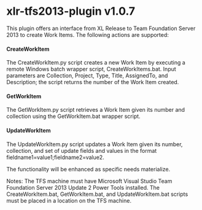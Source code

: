 # xlr-tfs2013-plugin v1.0.7

This plugin offers an interface from XL Release to Team Foundation Server 2013 to create Work Items. The following actions are supported:

#### CreateWorkItem
The CreateWorkItem.py script creates a new Work Item by executing a remote Windows batch wrapper script, CreateWorkItems.bat.  Input parameters are Collection, Project, Type, Title, AssignedTo, and Description; the script returns the number of the Work Item created.  

#### GetWorkItem
The GetWorkItem.py script retrieves a Work Item given its number and collection using the GetWorkItem.bat wrapper script.

#### UpdateWorkItem
The UpdateWorkItem.py script updates a Work Item given its number, collection, and set of update fields and values in the format fieldname1=value1;fieldname2=value2.

The functionality will be enhanced as specific needs materialize.

Notes:  The TFS machine must have Microsoft Visual Studio Team Foundation Server 2013 Update 2 Power Tools installed.  The CreateWorkItem.bat, GetWorkItem.bat, and UpdateWorkItem.bat scripts must be placed in a location on the TFS machine.
